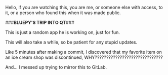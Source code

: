Hello, if you are watching this, you are me, or someone else with access, to it, or a person who found this when it was made public.

###**BLUEPY'S TRIP INTO QT**###

This is just a random app he is working on, just for fun.

This will also take a while, so be patient for any stupid updates.

Like 5 minutes after making a commit, I discovered that my favorite item on an ice cream shop was discontinued, WHY??????????????????????????????



And... I messed up trying to mirror this to GitLab.

